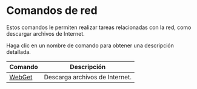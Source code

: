 # Comandos de red

Estos comandos le permiten realizar tareas relacionadas con la red, como descargar archivos de Internet.

Haga clic en un nombre de comando para obtener una descripción detallada.

| Comando | Descripción |
| --- | --- |
| [WebGet](./WebGet.md) | Descarga archivos de Internet. |
